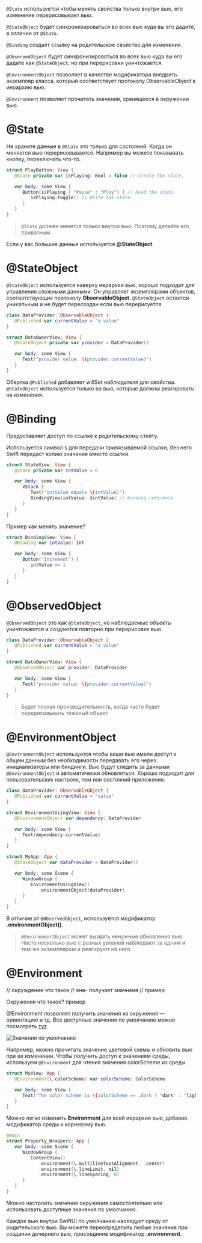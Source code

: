 `@State` используется чтобы менять свойства только внутри вью, его изменение перерисовывает вью.

`@StateObject` будет синхронизироваться во всех вью куда вы его дадите, в отличии от `@State`.

`@Binding` создает ссылку на родительское свойство для изменения.

`@ObservedObject` будет синхронизироваться во всех вью куда вы его дадите как `@StateObject`, но при перерисовки уничтожается.

`@EnvironmentObject` позволяет в качестве модификатора внедрить экземпляр класса, который соответствует протоколу ObservableObject в иерархию вью.

`@Environment` позволяет прочитать значения, хранящееся в окружении вью.

# @State

Не храните данные в `@State` это только для состояний. Когда он меняется вью перерисовывается. Например вы можете показывать кнопку, переключать что-то.

```swift
struct PlayButton: View {
   @State private var isPlaying: Bool = false // Create the state.

   var body: some View {
      Button(isPlaying ? "Pause" : "Play") { // Read the state.
         isPlaying.toggle() // Write the state.
      }
   }
}
```

> `@State` должен менятся только внутри вью. Поэтому делайте его приватным

Если у вас большие данные используется **@StateObject**.

# @StateObject

`@StateObject` используется наверху иерархии вью, хорошо подходит для управления сложными данными. Он управляет экземплярами объектов, соответствующих протоколу **ObservableObject**. `@StateObject` остается уникальным и не будет пересоздан если вью перерисуется.

```swift
class DataProvider: ObservableObject {
   @Published var currentValue = "a value"
}

struct DataOwnerView: View {
   @StateObject private var provider = DataProvider()

   var body: some View {
      Text("provider value: \(provider.currentValue)")
   }
}
```

Обертка `@Published` добавляет willSet наблюдателя для свойства. `@StateObject` используется только во вью, которые должны реагировать на изменения.

# @Binding

Предоставляет доступ по ссылке к родительскому стейту.

Используется символ `$` для передачи привязываемой ссылки, без него Swift передаст копию значения вместо ссылки.

```swift
struct StateView: View {
   @State private var intValue = 0

   var body: some View {
      VStack {
         Text("intValue equals \(intValue)")
         BindingView(intValue: $intValue) // binding reference
      }
   }
}
```

Пример как менять значение?

```swift
struct BindingView: View {
   @Binding var intValue: Int

   var body: some View {
      Button("Increment") {
         intValue += 1
      }
   }
}
```

# @ObservedObject

`@ObservedObject` это как `@StateObject`, но наблюдаемые объекты уничтожаются и создаются повторно при перерисовке вью.

```swift
class DataProvider: ObservableObject {
   @Published var currentValue = "a value"
}

struct DataOwnerView: View {
   @ObservedObject var provider: DataProvider

   var body: some View {
      Text("provider value: \(provider.currentValue)")
   }
}
```

> Будет плохая производительность, когда часто будет перерисовывать тяжелый объект

# @EnvironmentObject

`@EnvironmentObject` используется чтобы ваши вью имели доступ к общем данным без необходимости передавать его через инициализаторы или биндинги. Вью будут следить за данными `@EnvironmentObject` и автоматически обновляться. Хорошо подходит для пользовательских настроек, тем или состояний приложения.

```swift
class DataProvider: ObservableObject {
   @Published var currentValue = "value"
}

struct EnvironmentUsingView: View {
   @EnvironmentObject var dependency: DataProvider

   var body: some View {
      Text(dependency.currentValue)
   }
}
```

```swift
struct MyApp: App {
   @StateObject var dataProvider = DataProvider()

   var body: some Scene {
      WindowGroup {
         EnvironmentUsingView()
            .environmentObject(dataProvider)
      }
   }
}
```

В отличие от `@ObservedObject`, используется модификатор **.environmentObject()**.

> `@EnvironmentObject` может вызвать ненужные обновления вью. Часто несколько вью с разных уровней наблюдают за одним и тем же экземпляром и реагируют на него.

# @Environment

// окруждение что такое
// енв- получает значнеия
// пример

Окружения что такое? пример

@Environment позволяет получить значения из окружения — ориентацию и тд. Все доступные значения по умолчанию можно посмотреть [тут](https://developer.apple.com/documentation/swiftui/environmentvalues).

![Значения по умолчанию](https://cdn.sparrowcode.io/tutorials/difference-property-wrappers-in-swiftui/environment-default.png)

Например, можно прочитать значение цветовой схемы и обновить вью при ее изменении. Чтобы получить доступ к значениям среды, используем `@Environment` для чтения значения colorScheme из среды.

```swift
struct MyView: App {
   @Environment(\.colorScheme) var colorScheme: ColorScheme

   var body: some View {
      Text("The color scheme is \(colorScheme == .dark ? "dark" : "light")")
   }
}
```

Можно легко изменить **Environment** для всей иерархии вью, добавив модификатор среды к корневому вью.

```swift
@main
struct Property_Wrappers: App {
   var body: some Scene {
      WindowGroup {
         ContentView()
            .environment(\.multilineTextAlignment, .center)
            .environment(\.lineLimit, nil)
            .environment(\.lineSpacing, 8)
      }
   }
}
```

Можно настроить значение окружения самостоятельно или использовать доступные значения по умолчанию.

Каждое вью внутри SwiftUI по умолчанию наследует среду от родительского вью. Вы можете переопределить любые значения при создании дочернего вью, присоединив модификатор **.environment**.